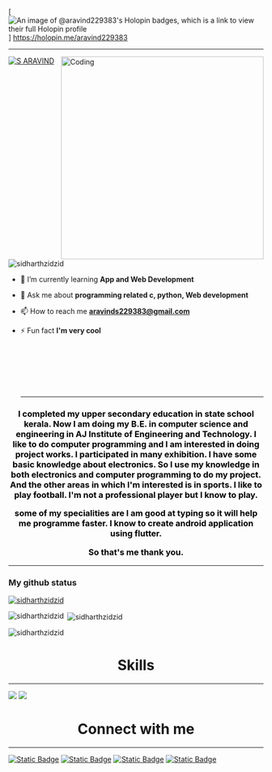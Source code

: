 [![An image of @aravind229383's Holopin badges, which is a link to view their full Holopin profile](https://holopin.me/aravind229383)]
https://holopin.me/aravind229383
<hr>
<a href="https://git.io/typing-svg"><img src="https://readme-typing-svg.demolab.com?font=VT323&size=40&duration=2000&color=4AF7B2&multiline=true&random=false&height=100&lines=Hi+%F0%9F%91%8B+;I'm+S+Aravind!" alt="S ARAVIND" /></a>
<img align="right" alt="Coding" width="400" src="https://camo.githubusercontent.com/c1dcb74cc1c1835b1d716f5051499a2814c683c806b15f04b0eba492863703e9/68747470733a2f2f63646e2e6472696262626c652e636f6d2f75736572732f3733303730332f73637265656e73686f74732f363538313234332f6176656e746f2e676966">
<p align="left"> <img src="https://komarev.com/ghpvc/?username=sidharthzidzid&label=Profile%20views&color=008000&style=flat" alt="sidharthzidzid" /> </p>

- 🌱 I’m currently learning **App and Web Development**

- 💬 Ask me about **programming related c, python, Web development**

- 📫 How to reach me **aravinds229383@gmail.com**

- ⚡ Fun fact **I'm very cool**
  <br>
  <br>
  <br>
  <br>
  <br>
  <br>
  <br>
  <hr>
<h3 align="center" style="color:black;">I completed my upper secondary education in state school kerala.
Now I am doing my B.E. in computer science and engineering in AJ Institute of Engineering and Technology.
l like to do computer programming and l am interested in doing project works. I participated in many exhibition.
l have some basic knowledge about electronics. So I use my knowledge in both electronics and computer programming to do my project.
And the other areas in which I'm interested is in sports. l like to play football. I'm not a professional player but I know to play.

some of my specialities are I am good at typing so it will help me programme faster.
I know to create android application using flutter.

So that's me thank you.</h3>
<hr>
<h3>My github status</h3>
<p align="left"> <a href="https://github.com/ryo-ma/github-profile-trophy"><img src="https://github-profile-trophy.vercel.app/?username=sidharthzidzid" alt="sidharthzidzid" /></a> </p>
<p><img align="left" src="https://github-readme-stats.vercel.app/api/top-langs?username=sidharthzidzid&show_icons=true&locale=en&layout=compact" alt="sidharthzidzid" /></p>

<p>&nbsp;<img align="center" src="https://github-readme-stats.vercel.app/api?username=sidharthzidzid&show_icons=true&locale=en" alt="sidharthzidzid" /></p>

<p><img align="center" src="https://github-readme-streak-stats.herokuapp.com/?user=sidharthzidzid&" alt="sidharthzidzid" /></p>
<h1 align="center">Skills</h1>
<hr>
<img src ="https://skillicons.dev/icons?i=c,cpp,python,java,flutter,androidstudio,html,css"/>
 <img src ="https://skillicons.dev/icons?i=javascript,arduino,raspberrypi,github,linux,nodejs,php,vscode"/>
 
 <h1 align="center">Connect with me</h1>
 <hr>
<a href="https://www.linkedin.com/in/sidharth-v-nair-aa2111256?utm_source=share&utm_campaign=share_via&utm_content=profile&utm_medium=android_app"><img alt="Static Badge" src="https://img.shields.io/badge/LinkedIn-blue?style=social&logo=linkedin"/></a>
<a href="https://instagram.com/sidharth_v_nair?igshid=NGVhN2U2NjQ0Yg=="><img alt="Static Badge" src="https://img.shields.io/badge/Instagram-blue%20?style=social&logo=instagram&logoColor=red-blue"/></a>
<a href="https://x.com/SidharthVNair?t=BsOCmC649VZYq53bd6qExQ&s=09"><img alt="Static Badge" src="https://img.shields.io/badge/twitter-blue?style=social&logo=X"/></a>
<a href="mailto:sidharthvnair3@gmail.com"><img alt="Static Badge" src="https://img.shields.io/badge/Email-blue?style=social&logo=Gmail&logoColor=Red"/></a>
